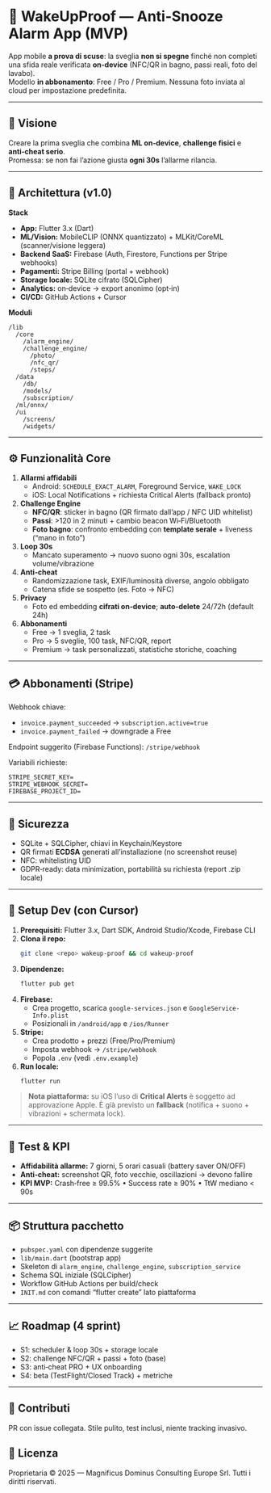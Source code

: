 # 🚨 WakeUpProof — Anti‑Snooze Alarm App (MVP)

App mobile **a prova di scuse**: la sveglia **non si spegne** finché non completi una sfida reale verificata **on‑device** (NFC/QR in bagno, passi reali, foto del lavabo).  
Modello **in abbonamento**: Free / Pro / Premium. Nessuna foto inviata al cloud per impostazione predefinita.

---

## 🎯 Visione
Creare la prima sveglia che combina **ML on‑device**, **challenge fisici** e **anti‑cheat serio**.  
Promessa: se non fai l’azione giusta **ogni 30s** l’allarme rilancia.

---

## 🧠 Architettura (v1.0)
**Stack**
- **App:** Flutter 3.x (Dart)
- **ML/Vision:** MobileCLIP (ONNX quantizzato) + MLKit/CoreML (scanner/visione leggera)
- **Backend SaaS:** Firebase (Auth, Firestore, Functions per Stripe webhooks)
- **Pagamenti:** Stripe Billing (portal + webhook)
- **Storage locale:** SQLite cifrato (SQLCipher)
- **Analytics:** on‑device → export anonimo (opt‑in)
- **CI/CD:** GitHub Actions + Cursor

**Moduli**
```
/lib
  /core
    /alarm_engine/
    /challenge_engine/
      /photo/
      /nfc_qr/
      /steps/
  /data
    /db/
    /models/
    /subscription/
  /ml/onnx/
  /ui
    /screens/
    /widgets/
```

---

## ⚙️ Funzionalità Core
1) **Allarmi affidabili**
   - Android: `SCHEDULE_EXACT_ALARM`, Foreground Service, `WAKE_LOCK`
   - iOS: Local Notifications + richiesta Critical Alerts (fallback pronto)
2) **Challenge Engine**
   - **NFC/QR**: sticker in bagno (QR firmato dall’app / NFC UID whitelist)
   - **Passi**: >120 in 2 minuti + cambio beacon Wi‑Fi/Bluetooth
   - **Foto bagno**: confronto embedding con **template serale** + liveness (“mano in foto”)
3) **Loop 30s**
   - Mancato superamento → nuovo suono ogni 30s, escalation volume/vibrazione
4) **Anti‑cheat**
   - Randomizzazione task, EXIF/luminosità diverse, angolo obbligato
   - Catena sfide se sospetto (es. Foto → NFC)
5) **Privacy**
   - Foto ed embedding **cifrati on‑device**; **auto‑delete** 24/72h (default 24h)
6) **Abbonamenti**
   - Free → 1 sveglia, 2 task
   - Pro → 5 sveglie, 100 task, NFC/QR, report
   - Premium → task personalizzati, statistiche storiche, coaching

---

## 💳 Abbonamenti (Stripe)
Webhook chiave:
- `invoice.payment_succeeded` → `subscription.active=true`
- `invoice.payment_failed` → downgrade a Free

Endpoint suggerito (Firebase Functions): `/stripe/webhook`

Variabili richieste:
```
STRIPE_SECRET_KEY=
STRIPE_WEBHOOK_SECRET=
FIREBASE_PROJECT_ID=
```

---

## 🔐 Sicurezza
- SQLite + SQLCipher, chiavi in Keychain/Keystore
- QR firmati **ECDSA** generati all’installazione (no screenshot reuse)
- NFC: whitelisting UID
- GDPR‑ready: data minimization, portabilità su richiesta (report .zip locale)

---

## 🚀 Setup Dev (con Cursor)
1. **Prerequisiti:** Flutter 3.x, Dart SDK, Android Studio/Xcode, Firebase CLI  
2. **Clona il repo:**
   ```bash
   git clone <repo> wakeup-proof && cd wakeup-proof
   ```
3. **Dipendenze:**
   ```bash
   flutter pub get
   ```
4. **Firebase:**
   - Crea progetto, scarica `google-services.json` e `GoogleService-Info.plist`
   - Posizionali in `/android/app` e `/ios/Runner`
5. **Stripe:**
   - Crea prodotto + prezzi (Free/Pro/Premium)
   - Imposta webhook → `/stripe/webhook`
   - Popola `.env` (vedi `.env.example`)
6. **Run locale:**
   ```bash
   flutter run
   ```

> **Nota piattaforma:** su iOS l’uso di **Critical Alerts** è soggetto ad approvazione Apple. È già previsto un **fallback** (notifica + suono + vibrazioni + schermata lock).

---

## 🧪 Test & KPI
- **Affidabilità allarme:** 7 giorni, 5 orari casuali (battery saver ON/OFF)
- **Anti‑cheat:** screenshot QR, foto vecchie, oscillazioni → devono fallire
- **KPI MVP:** Crash‑free ≥ 99.5% • Success rate ≥ 90% • TtW mediano < 90s

---

## 📦 Struttura pacchetto
- `pubspec.yaml` con dipendenze suggerite
- `lib/main.dart` (bootstrap app)
- Skeleton di `alarm_engine`, `challenge_engine`, `subscription_service`
- Schema SQL iniziale (SQLCipher)
- Workflow GitHub Actions per build/check
- `INIT.md` con comandi “flutter create” lato piattaforma

---

## 📈 Roadmap (4 sprint)
- S1: scheduler & loop 30s + storage locale
- S2: challenge NFC/QR + passi + foto (base)
- S3: anti‑cheat PRO + UX onboarding
- S4: beta (TestFlight/Closed Track) + metriche

---

## 🤝 Contributi
PR con issue collegata. Stile pulito, test inclusi, niente tracking invasivo.

## 📄 Licenza
Proprietaria © 2025 — Magnificus Dominus Consulting Europe Srl. Tutti i diritti riservati.

